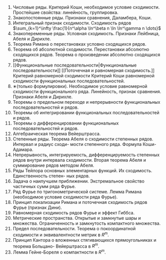 1. Числовые ряды. Критерий Коши, необходимое условие сходимости. Простейшие свойства: линейность, группировка. 
2. Знакопостоянные ряды. Признаки сравнения, Даламбера, Коши. 
3. Интегральный признак сходимости. Сходимость рядов $\sum_{k=1}^\infty \frac{1}{n^\alpha \ln^\beta n \ln \ln^\gamma n \dots}$ 
4. Знакопеременные ряды. Условная сходимость. Признаки Лейбница, Абеля и Дирихле. 
5. Теорема Римана о перестановках условно сходящихся рядов. 
6. Теорема об абсолютной сходимости. Перестановки абсолютно сходящихся рядов. Теорема о произведении абсолютно сходящихся рядов. 
7. [[Функциональные последовательности|Функциональные последовательности]]
   [[Поточечная и равномерная сходимость.]]
   Критерий равномерной сходимости
   Критерий Коши равномерной сходимости функциональных последовательностей. 
8. ∗(только формулировки). Необходимое условие равномерной сходимости функционального ряда. Линейность, признак сравнения. Признаки Абеля и Дирихле. 
9. Теоремы о предельном переходе и непрерывности функциональных последовательностей и рядов. 
10. Теоремы об интегрировании функциональных последовательностей и рядов. 
11. Теоремы о дифференцировании функциональных последовательностей и рядов. 
12. Алгебраическая теорема Вейерштрасса. 
13. Степенные ряды. Теорема Абеля о сходимости степенных рядов. Интервал и радиус сходи- мости степенного ряда. Формула Коши-Адамара. 
14. Непрерывность, интегрируемость, дифференцируемость степенных рядов внутри интервала сходимости. Вторая теорема Абеля и суммирование рядов методом Абеля. 
15. Ряды Тейлора основных элементарных функций. Их сходимость. Единственность степен- ных рядов. 
16. Задача о наилучшем приближении. Экстремальное свойство частичных сумм ряда Фурье. 
17. Ряд Фурье по тригонометрической системе. Лемма Римана (необходимое условие сходимости ряда Фурье). 
18. Принцип локализации Римана и поточечная сходимость рядов Фурье (признак Дини). 
19. Равномерная сходимость рядов Фурье и эффект Гиббса. 
20. Метрические пространства. Открытые и замкнутые шары и множества. Ограниченность и замкнутость компактного множества. 
21. Предел последовательности. Теорема о покоординатной сходимости и эквивалентности метрик в $R^{m}$. 
22. Принцип Кантора о вложенных стягивающихся прямоугольниках и теорема Больцано- Вейерштрасса в $R^{m}$. 
23. Лемма Гейне-Бореля о компактности в $R^{m}$.